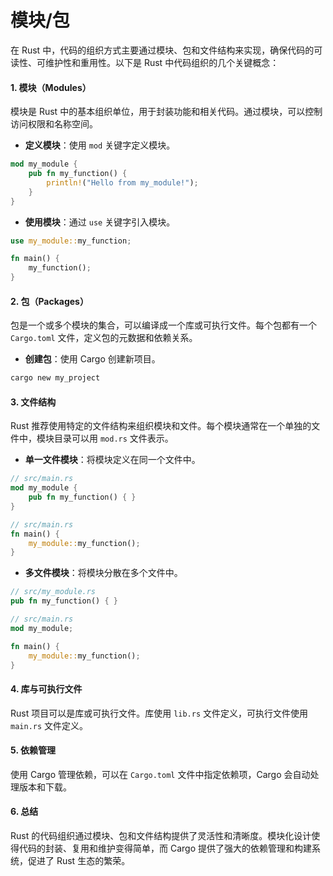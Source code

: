 # 模块/包

在 Rust 中，代码的组织方式主要通过模块、包和文件结构来实现，确保代码的可读性、可维护性和重用性。以下是 Rust 中代码组织的几个关键概念：

#### 1. **模块（Modules）**

模块是 Rust 中的基本组织单位，用于封装功能和相关代码。通过模块，可以控制访问权限和名称空间。

* **定义模块**：使用 `mod` 关键字定义模块。

```rust
mod my_module {
    pub fn my_function() {
        println!("Hello from my_module!");
    }
}
```

* **使用模块**：通过 `use` 关键字引入模块。

```rust
use my_module::my_function;

fn main() {
    my_function();
}
```

#### 2. **包（Packages）**

包是一个或多个模块的集合，可以编译成一个库或可执行文件。每个包都有一个 `Cargo.toml` 文件，定义包的元数据和依赖关系。

* **创建包**：使用 Cargo 创建新项目。

```bash
cargo new my_project
```

#### 3. **文件结构**

Rust 推荐使用特定的文件结构来组织模块和文件。每个模块通常在一个单独的文件中，模块目录可以用 `mod.rs` 文件表示。

* **单一文件模块**：将模块定义在同一个文件中。

```rust
// src/main.rs
mod my_module {
    pub fn my_function() { }
}

// src/main.rs
fn main() {
    my_module::my_function();
}
```

* **多文件模块**：将模块分散在多个文件中。

```rust
// src/my_module.rs
pub fn my_function() { }

// src/main.rs
mod my_module;

fn main() {
    my_module::my_function();
}
```

#### 4. **库与可执行文件**

Rust 项目可以是库或可执行文件。库使用 `lib.rs` 文件定义，可执行文件使用 `main.rs` 文件定义。

#### 5. **依赖管理**

使用 Cargo 管理依赖，可以在 `Cargo.toml` 文件中指定依赖项，Cargo 会自动处理版本和下载。

#### 6. **总结**

Rust 的代码组织通过模块、包和文件结构提供了灵活性和清晰度。模块化设计使得代码的封装、复用和维护变得简单，而 Cargo 提供了强大的依赖管理和构建系统，促进了 Rust 生态的繁荣。
